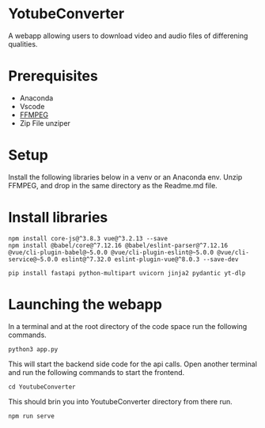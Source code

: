 # YotubeConverter
A webapp allowing users to download video and audio files of differening qualities.
# Prerequisites
* Anaconda
* Vscode
* [FFMPEG](https://ffmpeg.org/ "@embed")
* Zip File unziper
# Setup
  Install the following libraries below in a venv or an Anaconda env. Unzip FFMPEG, and drop in the same directory as the Readme.md file.
# Install libraries
```
npm install core-js@^3.8.3 vue@^3.2.13 --save
npm install @babel/core@^7.12.16 @babel/eslint-parser@^7.12.16 @vue/cli-plugin-babel@~5.0.0 @vue/cli-plugin-eslint@~5.0.0 @vue/cli-service@~5.0.0 eslint@^7.32.0 eslint-plugin-vue@^8.0.3 --save-dev

```
```
pip install fastapi python-multipart uvicorn jinja2 pydantic yt-dlp
```
# Launching the webapp
In a terminal and at the root directory of the code space run the following commands.
```
python3 app.py
```
This will start the backend side code for the api calls. Open another terminal and run the following commands to start the frontend.

```
cd YoutubeConverter
```
This should brin you into YoutubeConverter directory from there run.

```
npm run serve
```
